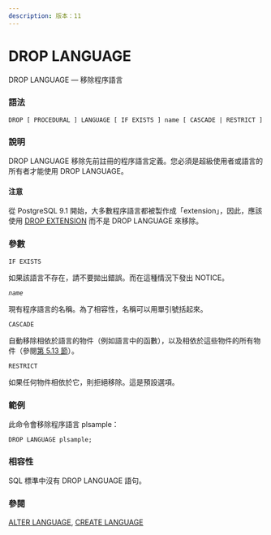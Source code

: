 ```yaml
---
description: 版本：11
---
```


# DROP LANGUAGE

DROP LANGUAGE — 移除程序語言

### 語法

```
DROP [ PROCEDURAL ] LANGUAGE [ IF EXISTS ] name [ CASCADE | RESTRICT ]
```

### 說明

DROP LANGUAGE 移除先前註冊的程序語言定義。您必須是超級使用者或語言的所有者才能使用 DROP LANGUAGE。

#### 注意

從 PostgreSQL 9.1 開始，大多數程序語言都被製作成「extension」，因此，應該使用 [DROP EXTENSION](drop-extension.md) 而不是 DROP LANGUAGE 來移除。

### 參數

`IF EXISTS`

如果該語言不存在，請不要拋出錯誤。而在這種情況下發出 NOTICE。

_`name`_

現有程序語言的名稱。為了相容性，名稱可以用單引號括起來。

`CASCADE`

自動移除相依於語言的物件（例如語言中的函數），以及相依於這些物件的所有物件（參閱[第 5.13 節](../../the-sql-language/ddl/dependency-tracking.md)）。

`RESTRICT`

如果任何物件相依於它，則拒絕移除。這是預設選項。

### 範例

此命令會移除程序語言 plsample：

```
DROP LANGUAGE plsample;
```

### 相容性

SQL 標準中沒有 DROP LANGUAGE 語句。

### 參閱

[ALTER LANGUAGE](alter-language.md), [CREATE LANGUAGE](create-language.md)
